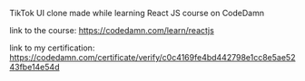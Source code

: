 TikTok UI clone made while learning React JS course on CodeDamn

link to the course: https://codedamn.com/learn/reactjs

link to my certification: https://codedamn.com/certificate/verify/c0c4169fe4bd442798e1cc8e5ae5243fbe14e54d
